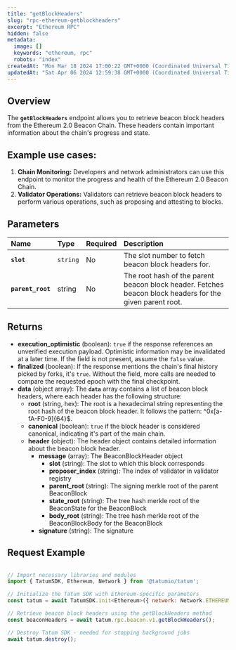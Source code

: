```yaml
---
title: "getBlockHeaders"
slug: "rpc-ethereum-getblockheaders"
excerpt: "Ethereum RPC"
hidden: false
metadata: 
  image: []
  keywords: "ethereum, rpc"
  robots: "index"
createdAt: "Mon Mar 18 2024 17:00:22 GMT+0000 (Coordinated Universal Time)"
updatedAt: "Sat Apr 06 2024 12:59:38 GMT+0000 (Coordinated Universal Time)"
---
```

## Overview

The **`getBlockHeaders`** endpoint allows you to retrieve beacon block headers from the Ethereum 2.0 Beacon Chain. These headers contain important information about the chain's progress and state.

## Example use cases:

1. **Chain Monitoring:** Developers and network administrators can use this endpoint to monitor the progress and health of the Ethereum 2.0 Beacon Chain.
2. **Validator Operations:** Validators can retrieve beacon block headers to perform various operations, such as proposing and attesting to blocks.

## Parameters

| Name              | Type     | Required | Description                                                                                              |
| :---------------- | :------- | :------- | :------------------------------------------------------------------------------------------------------- |
| **`slot`**        | `string` | No       | The slot number to fetch beacon block headers for.                                                       |
| **`parent_root`** | string   | No       | The root hash of the parent beacon block header. Fetches beacon block headers for the given parent root. |

## Returns

- **execution_optimistic** (boolean): `true` if the response references an unverified execution payload. Optimistic information may be invalidated at a later time. If the field is not present, assume the `false` value.
- **finalized** (boolean): If the response mentions the chain's final history picked by forks, it's `true`. Without the field, more calls are needed to compare the requested epoch with the final checkpoint.
- **data**  (object array): The **`data`** array contains a list of beacon block headers, where each header has the following structure:
  - **root** (string, hex): The root is a hexadecimal string representing the root hash of the beacon block header. It follows the pattern: ^0x[a-fA-F0-9]{64}$.
  - **canonical** (boolean): `true` if the block header is considered canonical, indicating it's part of the main chain.
  - **header** (object): The header object contains detailed information about the beacon block header.
    - **message** (array): The BeaconBlockHeader object
      - **slot** (string): The slot to which this block corresponds
      - **proposer_index** (string):  The index of validator in validator registry
      - **parent_root** (string): The signing merkle root of the parent BeaconBlock 
      - **state_root** (string): The tree hash merkle root of the BeaconState for the BeaconBlock
      - **body_root** (string): The tree hash merkle root of the BeaconBlockBody for the BeaconBlock
    - **signature** (string): The signature

## Request Example

```Text cURL

```
```javascript JS SDK
// Import necessary libraries and modules
import { TatumSDK, Ethereum, Network } from '@tatumio/tatum';

// Initialize the Tatum SDK with Ethereum-specific parameters
const tatum = await TatumSDK.init<Ethereum>({ network: Network.ETHEREUM });

// Retrieve beacon block headers using the getBlockHeaders method
const beaconHeaders = await tatum.rpc.beacon.v1.getBlockHeaders();

// Destroy Tatum SDK - needed for stopping background jobs
await tatum.destroy();
```

